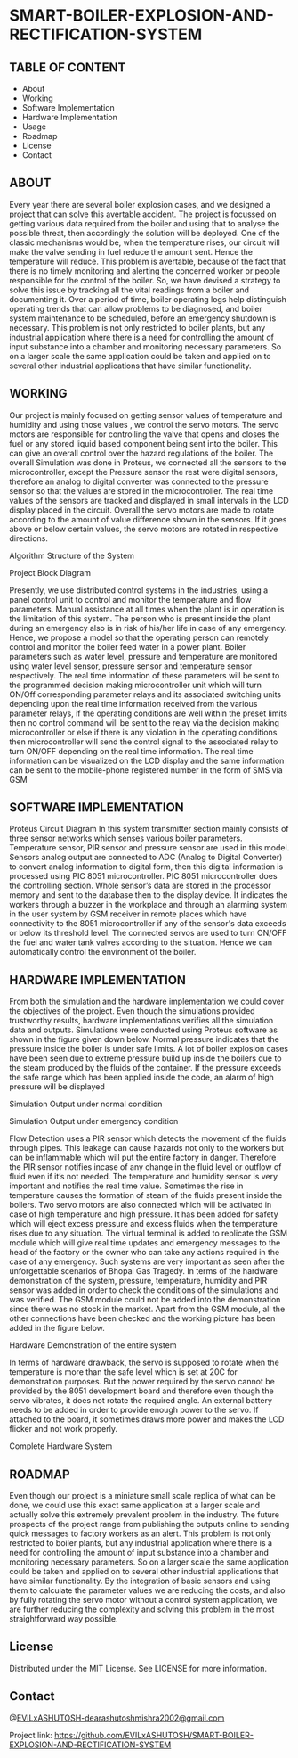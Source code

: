 # SMART-BOILER-EXPLOSION-AND-RECTIFICATION-SYSTEM
## TABLE OF CONTENT  
- About
- Working
- Software Implementation
- Hardware Implementation
- Usage
- Roadmap
- License
- Contact
## ABOUT
Every year there are several boiler explosion cases, and we designed a project that can solve this avertable accident. The project is focussed on getting various data required from the boiler and using that to analyse the possible threat, then accordingly the solution will be deployed. One of the classic mechanisms would be, when the temperature rises, our circuit will make the valve sending in fuel reduce the amount sent. Hence the temperature will reduce. 
This problem is avertable, because of the fact that there is no timely monitoring and alerting the concerned worker or people responsible for the control of the boiler. So, we have devised a strategy to solve this issue by tracking all the vital readings from a boiler and documenting it. Over a period of time, boiler operating logs help distinguish operating trends that can allow problems to be diagnosed, and boiler system maintenance to be scheduled, before an emergency shutdown is necessary. This problem is not only restricted to boiler plants, but any industrial application where there is a need for controlling the amount of input substance into a chamber and monitoring necessary parameters. So on a larger scale the same application could be taken and applied on to several other industrial applications that have similar functionality. 
 
## WORKING
Our project is mainly focused on getting sensor values of temperature and humidity and using those values , we control the servo motors. The servo motors are responsible for controlling the valve that opens and closes the fuel or any stored liquid based component being sent into the boiler. This can give an overall control over the hazard regulations of the boiler. The overall Simulation was done in Proteus, we connected all the sensors to the microcontroller, except the Pressure sensor the rest were digital sensors, therefore an analog to digital converter was connected to the pressure sensor so that the values are stored in the microcontroller. The real time values of the sensors are tracked and displayed in small intervals in the LCD display placed in the circuit. Overall the servo motors are made to rotate according to the amount of value difference shown in the sensors. If it goes above or below certain values, the servo motors are rotated in respective directions. 
 

Algorithm Structure of the System 
 
 
Project Block Diagram 

Presently, we use distributed control systems in the industries, using a panel control unit to control and monitor the temperature and flow parameters. Manual assistance at all times when the plant is in operation is the limitation of this system. The person who is present inside the plant during an emergency also is in risk of his/her life in case of any emergency. Hence, we propose a model so that the operating person can remotely control and monitor the boiler feed water in a power plant. Boiler parameters such as water level, pressure and temperature are monitored using water level sensor, pressure sensor and temperature sensor respectively. The real time information of these parameters will be sent to the programmed decision making microcontroller unit which will turn ON/Off corresponding parameter relays and its associated switching units depending upon the real time information received from the various parameter relays, if the operating conditions are well within the preset limits then no control command will be sent to the relay via the decision making microcontroller or else if there is any violation in the operating conditions then microcontroller will send the control signal to the associated relay to turn ON/OFF depending on the real time information. The real time information can be visualized on the LCD display and the same information can be sent to the mobile-phone registered number in the form of SMS via GSM 

## SOFTWARE IMPLEMENTATION

Proteus Circuit Diagram 
In this system transmitter section mainly consists of three sensor networks which senses various boiler parameters. Temperature sensor, PIR sensor and pressure sensor are used in this model. Sensors analog output are connected to ADC (Analog to Digital Converter) to convert analog information to digital form, then this digital information is processed using PIC 8051 microcontroller. PIC 8051 microcontroller does the controlling section. Whole sensor’s data are stored in the processor memory and sent to the database then to the display device. It indicates the workers through a buzzer in the workplace and through an alarming system in the user system by GSM receiver in remote places which have connectivity to the 8051 microcontroller if any of the sensor's data exceeds or below its threshold level. The connected servos are used to turn ON/OFF the fuel and water tank valves according to the situation. Hence we can automatically control the environment of the boiler. 

## HARDWARE IMPLEMENTATION

From both the simulation and the hardware implementation we could cover the objectives of the project. Even though the simulations provided trustworthy results, hardware implementations verifies all the simulation data and outputs. Simulations were conducted using Proteus software as shown in the figure given down below. Normal pressure indicates that the pressure inside the boiler is under safe limits. A lot of boiler explosion cases have been seen due to extreme pressure build up inside the boilers due to the steam produced by the fluids of the container. If the pressure exceeds the safe range which has been applied inside the code, an alarm of high pressure will be displayed 
 
 
Simulation Output under normal condition 
 
 
Simulation Output under emergency condition 

Flow Detection uses a PIR sensor which detects the movement of the fluids through pipes. This leakage can cause hazards not only to the workers but can be inflammable which will put the entire factory in danger. Therefore the PIR sensor notifies incase of any change in the fluid level or outflow of fluid even if it’s not needed. The temperature and humidity sensor is very important and notifies the real time value. Sometimes the rise in temperature causes the formation of steam of the fluids present inside the boilers. Two servo motors are also connected which will be activated in case of high temperature and high pressure. It has been added for safety which will eject excess pressure and excess fluids when the temperature rises due to any situation. The virtual terminal is added to replicate the GSM module which will give real time updates and emergency messages to the head of the factory or the owner who can take any actions required in the case of any emergency. Such systems are very important as seen after the unforgettable scenarios of Bhopal Gas Tragedy. 
In terms of the hardware demonstration of the system, pressure, temperature, humidity and PIR sensor was added in order to check the conditions of the simulations and was verified. The GSM module could not be added into the demonstration since there was no stock in the market. Apart from the GSM module, all the other connections have been checked and the working picture has been added in the figure below. 
 
 
Hardware Demonstration of the entire system 

In terms of hardware drawback, the servo is supposed to rotate when the temperature is more than the safe level which is set at 20C for demonstration purposes. But the power required by the servo cannot be provided by the 8051 development board and therefore even though the servo vibrates, it does not rotate the required angle. An external battery needs to be added in order to provide enough power to the servo. If attached to the board, it sometimes draws more power and makes the LCD flicker and not work properly. 

Complete Hardware System 



## ROADMAP
Even though our project is a miniature small scale replica of what can be done, we could use this exact same application at a larger scale and actually solve this extremely prevalent problem in the industry. The future prospects of the project range from publishing the outputs online to sending quick messages to factory workers as an alert. This problem is not only restricted to boiler plants, but any industrial application where there is a need for controlling the amount of input substance into a chamber and monitoring necessary parameters. So on a larger scale the same application could be taken and applied on to several other industrial applications that have similar functionality. By the integration of basic sensors and using them to calculate the parameter values we are reducing the costs, and also by fully rotating the servo motor without a control system application, we are further reducing the complexity and solving this problem in the most straightforward way possible. 


## License
Distributed under the MIT License. See LICENSE for more information.

## Contact
@EVILxASHUTOSH-dearashutoshmishra2002@gmail.com

Project link: https://github.com/EVILxASHUTOSH/SMART-BOILER-EXPLOSION-AND-RECTIFICATION-SYSTEM
